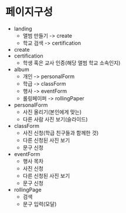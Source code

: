 # 페이지구성

- landing
  - 앨범 만들기 -> create
  - 학교 검색 -> certification
- create
- certification
  - 학생 혹은 교사 인증(해당 앨범 학교 소속인지)
- album
  - 개인 -> personalForm
  - 학급 -> classForm
  - 행사 -> eventForm
  - 롤링페이퍼 -> rollingPaper
- personalForm
  - 사진 올리기(본인에게 맞는)
  - 다른 사람 사진 보기(슬라이드)
- classForm
  - 사진 신청(학급 친구들과 함께한 것)
  - 다른 신청된 사진 보기
  - 문구 신청
- eventForm
  - 행사 목차
  - 사진 신청
  - 다른 신청된 사진 보기
  - 문구 신청
- rollingPage
  - 검색
  - 문구 입력(모달)
 